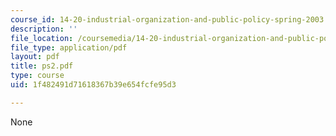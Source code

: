 ```yaml
---
course_id: 14-20-industrial-organization-and-public-policy-spring-2003
description: ''
file_location: /coursemedia/14-20-industrial-organization-and-public-policy-spring-2003/1f482491d71618367b39e654fcfe95d3_ps2.pdf
file_type: application/pdf
layout: pdf
title: ps2.pdf
type: course
uid: 1f482491d71618367b39e654fcfe95d3

---
```

None